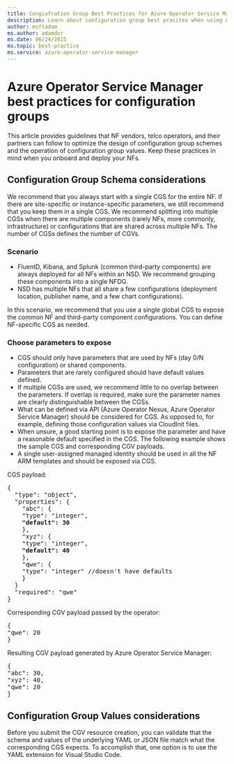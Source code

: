 ```yaml
---
title: Congiufration Group Best Practices for Azure Operator Service Manager
description: Learn about configuration group best pracites when using Azure Operator Service Manager.
author: msftadam
ms.author: adamdor
ms.date: 06/24/2025
ms.topic: best-practice
ms.service: azure-operator-service-manager
---
```


# Azure Operator Service Manager best practices for configuration groups
This article provides guidelines that NF vendors, telco operators, and their partners can follow to optimize the design of configuration group schemes and the operation of configuration group values. Keep these practices in mind when you onboard and deploy your NFs.

## Configuration Group Schema considerations
We recommend that you always start with a single CGS for the entire NF. If there are site-specific or instance-specific parameters, we still recommend that you keep them in a single CGS. We recommend splitting into multiple CGSs when there are multiple components (rarely NFs, more commonly, infrastructure) or configurations that are shared across multiple NFs. The number of CGSs defines the number of CGVs.

### Scenario

- FluentD, Kibana, and Splunk (common third-party components) are always deployed for all NFs within an NSD. We recommend grouping these components into a single NFDG.
- NSD has multiple NFs that all share a few configurations (deployment location, publisher name, and a few chart configurations).

In this scenario, we recommend that you use a single global CGS to expose the common NF and third-party component configurations. You can define NF-specific CGS as needed.

### Choose parameters to expose

- CGS should only have parameters that are used by NFs (day 0/N configuration) or shared components.
- Parameters that are rarely configured should have default values defined.
- If multiple CGSs are used, we recommend little to no overlap between the parameters. If overlap is required, make sure the parameter names are clearly distinguishable between the CGSs.
- What can be defined via API (Azure Operator Nexus, Azure Operator Service Manager) should be considered for CGS. As opposed to, for example, defining those configuration values via CloudInit files.
- When unsure, a good starting point is to expose the parameter and have a reasonable default specified in the CGS. The following example shows the sample CGS and corresponding CGV payloads.
- A single user-assigned managed identity should be used in all the NF ARM templates and should be exposed via CGS.

CGS payload:

<pre>
{ 
  "type": "object", 
  "properties": { 
    "abc": { 
    "type": "integer", 
    <b>"default": 30</b>
    }, 
    "xyz": { 
    "type": "integer", 
    <b>"default": 40</b>
    },
    "qwe": {
    "type": "integer" //doesn't have defaults
    }
  }
  "required": "qwe"
}
</pre>

Corresponding CGV payload passed by the operator:

<pre>
{
"qwe": 20
}
</pre>

Resulting CGV payload generated by Azure Operator Service Manager:

<pre>
{
"abc": 30,
"xyz": 40,
"qwe": 20
}
</pre>

## Configuration Group Values considerations

Before you submit the CGV resource creation, you can validate that the schema and values of the underlying YAML or JSON file match what the corresponding CGS expects. To accomplish that, one option is to use the YAML extension for Visual Studio Code.
